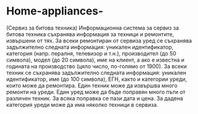 # Home-appliances-

(Сервиз за битова техника) Информационна система за сервиз за битова техника съхранява информация
за техници и ремонтите, извършени от тях. За всеки ремонтиран от сервиза уред се съхранява
задължително следната информация: уникален идентификатор, категория (напр. пералня, телевизор и
т.н.), производител (до 50 символа), модел (до 20 символа), име на клиент, а ако е известна и годината
на производство (цяло число, по-голямо от 1900). За всеки техник се съхранява задължително следната
информация: уникален идентификатор, име (до 100 символа), ЕГН, както и категории уреди, които може
да ремонтира. Един техник може да извършва много ремонти на уреди. Един уред може да бъде
поправян много пъти от различен техник. За всяка поправка се пази дата и цена. За дадена категория
уреди може да има няколко техници в сервиза. 
